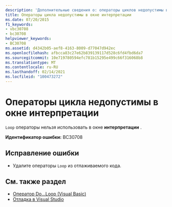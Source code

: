 ```yaml
---
description: 'Дополнительные сведения о: операторы циклов недопустимы в окне интерпретации'
title: Операторы цикла недопустимы в окне интерпретации
ms.date: 07/20/2015
f1_keywords:
- vbc30708
- bc30708
helpviewer_keywords:
- BC30708
ms.assetid: d4342b05-aef8-4163-8009-d77047d942ec
ms.openlocfilehash: afbcca83c27e62b839139117d528c6fd4fbd6da7
ms.sourcegitcommit: 10e719780594efc781b15295e499c66f316068b8
ms.translationtype: MT
ms.contentlocale: ru-RU
ms.lasthandoff: 02/14/2021
ms.locfileid: "100473272"
---
```

# <a name="loop-statements-are-not-valid-in-the-immediate-window"></a>Операторы цикла недопустимы в окне интерпретации

`Loop` операторы нельзя использовать в окне **интерпретации** .  
  
 **Идентификатор ошибки:** BC30708  
  
## <a name="to-correct-this-error"></a>Исправление ошибки  
  
- Удалите операторы `Loop` из отлаживаемого кода.  
  
## <a name="see-also"></a>См. также раздел

- [Оператор Do...Loop (Visual Basic)](../language-reference/statements/do-loop-statement.md)
- [Отладка в Visual Studio](/visualstudio/debugger/debugger-feature-tour)
